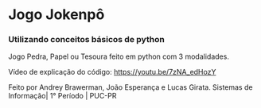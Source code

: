 
# Jogo Jokenpô
### Utilizando conceitos básicos de python

Jogo Pedra, Papel ou Tesoura feito em python com 3 modalidades.

Vídeo de explicação do código: https://youtu.be/7zNA_edHozY

Feito por Andrey Brawerman, João Esperança e Lucas Girata.
Sistemas de Informação| 1° Período | PUC-PR

